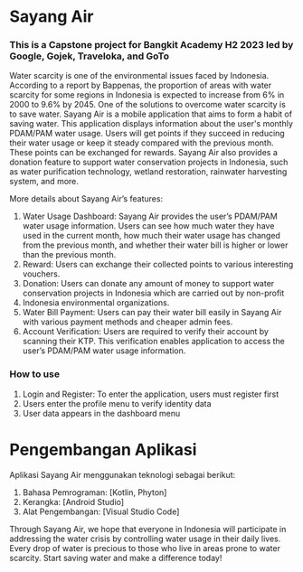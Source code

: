# Sayang Air
### This is a Capstone project for Bangkit Academy H2 2023 led by Google, Gojek, Traveloka, and GoTo

Water scarcity is one of the environmental issues faced by Indonesia. According to a report by Bappenas, the proportion of areas with water scarcity for 
some regions in Indonesia is expected to increase from 6% in 2000 to 9.6% by 2045. One of the solutions to overcome water scarcity is to save water.
Sayang Air is a mobile application that aims to form a habit of saving water. This application displays information about the user's monthly PDAM/PAM water usage. 
Users will get points if they succeed in reducing their water usage or keep it steady compared with the previous month. These points can be exchanged for rewards. 
Sayang Air also provides a donation feature to support water conservation projects in Indonesia, such as water purification technology, wetland restoration, 
rainwater harvesting system, and more.

More details about Sayang Air’s features:
1. Water Usage Dashboard: Sayang Air provides the user’s PDAM/PAM water usage information. Users can see how much water they have used 
in the current month, how much their water usage has changed from the previous month, and whether their water bill is higher or lower 
than the previous month.
2. Reward: Users can exchange their collected points to various interesting vouchers.
3. Donation: Users can donate any amount of money to support water conservation projects in Indonesia which are carried out by non-profit
4. Indonesia environmental organizations.
5. Water Bill Payment: Users can pay their water bill easily in Sayang Air with various payment methods and cheaper admin fees.
6. Account Verification: Users are required to verify their account by scanning their KTP. This verification enables application
to access the user’s PDAM/PAM water usage information.

### How to use
1. Login and Register: To enter the application, users must register first
2. Users enter the profile menu to verify identity data
3. User data appears in the dashboard menu

# Pengembangan Aplikasi
Aplikasi Sayang Air menggunakan teknologi sebagai berikut:
1. Bahasa Pemrograman: [Kotlin, Phyton]
2. Kerangka: [Android Studio]
3. Alat Pengembangan: [Visual Studio Code]


Through Sayang Air, we hope that everyone in Indonesia will participate in addressing the water crisis by controlling water usage in their daily lives. 
Every drop of water is precious to those who live in areas prone to water scarcity. Start saving water and make a difference today!
